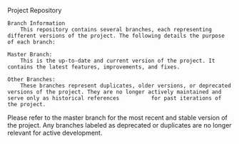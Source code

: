 Project Repository

	Branch Information
		This repository contains several branches, each representing different versions of the project. The following details the purpose of each branch:

	Master Branch: 
 		This is the up-to-date and current version of the project. It contains the latest features, improvements, and fixes.

	Other Branches: 
 		These branches represent duplicates, older versions, or deprecated versions of the project. They are no longer actively maintained and serve only as historical references 			for past iterations of the project.

Please refer to the master branch for the most recent and stable version of the project. Any branches labeled as deprecated or duplicates are no longer relevant for active development.
